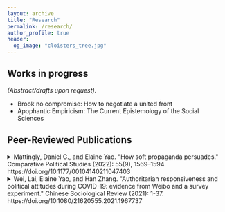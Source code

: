 ```yaml
---
layout: archive
title: "Research"
permalink: /research/
author_profile: true
header:
  og_image: "cloisters_tree.jpg"
---
```

## Works in progress
*(Abstract/drafts upon request).* 

- Brook no compromise: How to negotiate a united front
- Apophantic Empiricism: The Current Epistemology of the Social Sciences

## Peer-Reviewed Publications 

<details><summary> Mattingly, Daniel C., and Elaine Yao. "How soft propaganda persuades." Comparative Political Studies (2022): 55(9), 1569–1594  https://doi.org/10.1177/00104140211047403 </summary>
<p>
An influential body of scholarship argues that authoritarian regimes design "hard" propaganda that is intentionally heavy-handed in order to signal regime power. In this study, by contrast, we link the power of propaganda to the emotional power of “soft” propaganda such as television dramas and viral social media content. We conduct a series of experiments in which we expose over 6,800 respondents in China to real propaganda videos drawn from television dramas, state-backed social media accounts, and state-run newscasts, each containing nationalist messages favored by the Chinese Communist Party. In contrast to theories that propaganda is unpersuasive, we show that propaganda effectively manipulates anger as well as anti-foreign sentiment and behavior, with heightened anti-foreign attitudes persisting up to a week. However, we also find that nationalist propaganda has no effect on perceptions of Chinese government performance or on self-reported willingness to protest against the state.
</p>
</details>


<details><summary> Wei, Lai, Elaine Yao, and Han Zhang. "Authoritarian responsiveness and political attitudes during COVID-19: evidence from Weibo and a survey experiment." Chinese Sociological Review (2021): 1-37. https://doi.org/10.1080/21620555.2021.1967737 </summary>
<p>
How do citizens react to authoritarian responsiveness? To investigate this question, we study how Chinese citizens reacted to a novel government initiative which enabled social media users to publicly post requests for COVID-related medical assistance. To understand the effect of this initiative on public perceptions of government effectiveness, we employ a two-part empirical strategy. First, we conduct a survey experiment in which we directly expose subjects to real help-seeking posts, in which we find that viewing posts did not improve subjects' ratings of government effectiveness, and in some cases worsened them. Second, we analyze over 10,000 real-world Weibo posts to understand the political orientation of the discourse around help-seekers. We find that negative and politically critical posts far outweighed positive and laudatory posts, complementing our survey experiment results. To contextualize our results, we develop a theoretic framework to understand the effects of different types of responsiveness on citizens' political attitudes. We suggest that citizens' negative reactions in this case were primarily influenced by public demands for help, which illuminated existing problems and failures of governance. 
</details>

